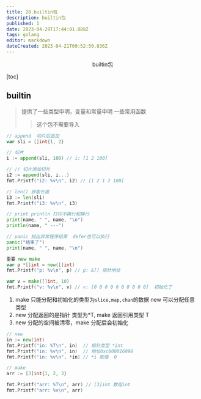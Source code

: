 ```yaml
---
title: 28.builtin包
description: builtin包
published: 1
date: 2023-04-29T17:44:01.888Z
tags: golang
editor: markdown
dateCreated: 2023-04-21T09:52:50.836Z
---
```


<center>builtin包</center>



[toc]





## builtin

> 提供了一些类型申明，变量和常量申明 一些常用函数
>
> > 这个包不需要导入

```go
// append  切片后追加
var sli = []int{1, 2}

// 切片
i := append(sli, 100) // i: [1 2 100]

// // 切片添加切片
i2 := append(sli, i...)
fmt.Printf("i2: %v\n", i2) // [1 2 1 2 100]
```

```go
// len() 获取长度
i3 := len(sli)
fmt.Printf("i3: %v\n", i3)
```

```go
// print println 打印不换行和换行
print(name, " ", name, "\n")
println(name, " ---")
```

```go
// panic 抛出异常程序结束  defer也可以执行
panic("结束了")
print(name, " ", name, "\n")
```

```go
重要 new make 
var p *[]int = new([]int)
fmt.Printf("p: %v\n", p) // p: &[] 指针地址

var v = make([]int, 10)
fmt.Printf("v: %v\n", v) // v: [0 0 0 0 0 0 0 0 0 0]  初始化了
```

1. make 只能分配和初始化的类型为`slice,map,chan`的数据  new 可以分配任意类型
2. new 分配返回的是指针 类型为*T, make 返回引用类型 T
3. new 分配的空间被清零，make 分配后会初始化

```go
// new
in := new(int)
fmt.Printf("in: %T\n", in)  // 指针类型 *int
fmt.Printf("in: %v\n", in)  // 地址0xc000016098
fmt.Printf("in: %v\n", *in) // *i 取值  0
```

```go
// make
arr := [3]int{1, 2, 3}

fmt.Printf("arr: %T\n", arr) // [3]int 数组int
fmt.Printf("arr: %v\n", arr) 
```

